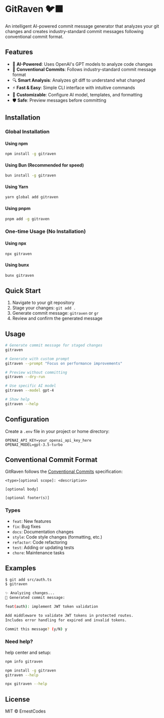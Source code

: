 # GitRaven 🐦‍⬛

An intelligent AI-powered commit message generator that analyzes your git changes and creates industry-standard commit messages following conventional commit format.

## Features

- 🤖 **AI-Powered**: Uses OpenAI's GPT models to analyze code changes
- 📝 **Conventional Commits**: Follows industry-standard commit message format
- 🔍 **Smart Analysis**: Analyzes git diff to understand what changed
- ⚡ **Fast & Easy**: Simple CLI interface with intuitive commands
- 🎨 **Customizable**: Configure AI model, templates, and formatting
- 🛡️ **Safe**: Preview messages before committing

## Installation

### Global Installation

#### Using npm
```bash
npm install -g gitraven
```

#### Using Bun (Recommended for speed)
```bash
bun install -g gitraven
```

#### Using Yarn
```bash
yarn global add gitraven
```

#### Using pnpm
```bash
pnpm add -g gitraven
```

### One-time Usage (No Installation)

#### Using npx
```bash
npx gitraven
```

#### Using bunx
```bash
bunx gitraven
```

## Quick Start

1. Navigate to your git repository
2. Stage your changes: `git add .`
3. Generate commit message: `gitraven` or `gr`
4. Review and confirm the generated message

## Usage

```bash
# Generate commit message for staged changes
gitraven

# Generate with custom prompt
gitraven --prompt "Focus on performance improvements"

# Preview without committing
gitraven --dry-run

# Use specific AI model
gitraven --model gpt-4

# Show help
gitraven --help
```

## Configuration

Create a `.env` file in your project or home directory:

```env
OPENAI_API_KEY=your_openai_api_key_here
OPENAI_MODEL=gpt-3.5-turbo
```

## Conventional Commit Format

GitRaven follows the [Conventional Commits](https://www.conventionalcommits.org/) specification:

```
<type>[optional scope]: <description>

[optional body]

[optional footer(s)]
```

### Types
- `feat`: New features
- `fix`: Bug fixes
- `docs`: Documentation changes
- `style`: Code style changes (formatting, etc.)
- `refactor`: Code refactoring
- `test`: Adding or updating tests
- `chore`: Maintenance tasks

## Examples

```bash
$ git add src/auth.ts
$ gitraven

✨ Analyzing changes...
📝 Generated commit message:

feat(auth): implement JWT token validation

Add middleware to validate JWT tokens in protected routes.
Includes error handling for expired and invalid tokens.

Commit this message? (y/N) y
```
### Need help? 

help center and setup:

```bash
npm info gitraven

npm install -g gitraven
gitraven --help

npx gitraven --help
```

## License

MIT © ErnestCodes 
